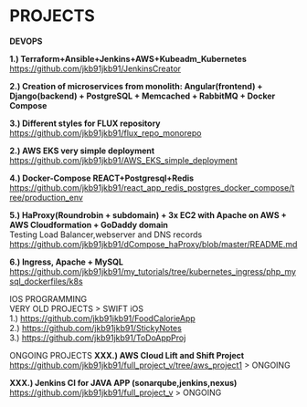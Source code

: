 # PROJECTS

<b>DEVOPS</b>

  
**1.) Terraform+Ansible+Jenkins+AWS+Kubeadm_Kubernetes**  
https://github.com/jkb91jkb91/JenkinsCreator
      
**2.) Creation of microservices from monolith: Angular(frontend) + Django(backend) + PostgreSQL + Memcached + RabbitMQ + Docker Compose** 

**3.) Different styles for FLUX repository** 
https://github.com/jkb91jkb91/flux_repo_monorepo

**2.) AWS EKS very simple deployment**  
https://github.com/jkb91jkb91/AWS_EKS_simple_deployment
  
**4.) Docker-Compose REACT+Postgresql+Redis**  
https://github.com/jkb91jkb91/react_app_redis_postgres_docker_compose/tree/production_env  

**5.) HaProxy(Roundrobin + subdomain) + 3x EC2 with Apache on AWS + AWS Cloudformation + GoDaddy domain**    
Testing Load Balancer,webserver and DNS records  
[https://github.com/jkb91jkb91/dCompose_haProxy/blob/master/README.md  ](https://github.com/jkb91jkb91/haproxy_apache_aws)  

**6.) Ingress, Apache + MySQL**  
https://github.com/jkb91jkb91/my_tutorials/tree/kubernetes_ingress/php_mysql_dockerfiles/k8s  


IOS PROGRAMMING  
VERY OLD PROJECTS > SWIFT iOS  
1.) https://github.com/jkb91jkb91/FoodCalorieApp  
2.) https://github.com/jkb91jkb91/StickyNotes  
3.) https://github.com/jkb91jkb91/ToDoAppProj  

ONGOING PROJECTS
**XXX.) AWS Cloud Lift and Shift Project**  
https://github.com/jkb91jkb91/full_project_v/tree/aws_project1   > ONGOING  

**XXX.) Jenkins CI for JAVA APP (sonarqube,jenkins,nexus)**  
https://github.com/jkb91jkb91/full_project_v > ONGOING  


